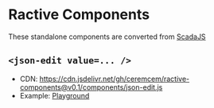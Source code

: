 # Ractive Components 

These standalone components are converted from [ScadaJS](https://github.com/aktos-io/scada.js)

## `<json-edit value=... />`

* CDN: https://cdn.jsdelivr.net/gh/ceremcem/ractive-components@v0.1/components/json-edit.js
* Example: [Playground](https://ractive.js.org/playground/?env=docs#N4IgFiBcoE5SBTAJgcwSANCAzlA2uAC6EAO2kA9BQMZIB2AdAFbZIIA2AlgG4wN0JCFFGBoIYCALbUpFGAENqhHggC01APaSSGgXULYAAtwAMDAIw0tOvQYotdq5J0LNcAXQC+WXJBACAdwACACVFZW4EAApgAB06WMIOSCCAcgAjDSQAT1SMeMSk7XZ5JJSAAwLCRIAeMAAmAD4ASToSAFdCGooGxqrakkaAFWySBCD5IIApAGUAeQA5ILBxBBTuwf6uhzonJBcg7nl2doQAXliQYGAAMw0NT09LoIpGoK26prnOjsJIbt6HxIEka11miwY2EIME4dBQnBu2Sidw0AEpHhsQVVyvkEoRdBI6GwYCkbu06EpOLooqi4njCmBONgGBp0thxJEoqkUXkgmSKcpqUcTghaVtEpo6NgNOwEAx2BoUFFLiigkygtQwPI4chLhhDsdTqitp5jXintU6KaQJ4gA)

